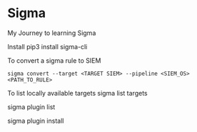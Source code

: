 # Sigma
My Journey to learning Sigma

Install
pip3 install sigma-cli

To convert a sigma rule to SIEM
```
sigma convert --target <TARGET SIEM> --pipeline <SIEM_OS> <PATH_TO_RULE>
```

To list locally available targets
sigma list targets

sigma plugin list

sigma plugin install <plugin>

